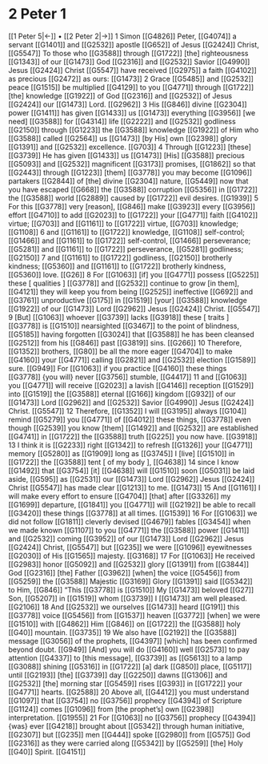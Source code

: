 # 2 Peter 1
[[1 Peter 5|←]] • [[2 Peter 2|→]]
1 Simon [[G4826]] Peter, [[G4074]] a servant [[G1401]] and [[G2532]] apostle [[G652]] of Jesus [[G2424]] Christ, [[G5547]] To those who [[G3588]] through [[G1722]] [the] righteousness [[G1343]] of our [[G1473]] God [[G2316]] and [[G2532]] Savior [[G4990]] Jesus [[G2424]] Christ [[G5547]] have received [[G2975]] a faith [[G4102]] as precious [[G2472]] as ours: [[G1473]] 
2 Grace [[G5485]] and [[G2532]] peace [[G1515]] be multiplied [[G4129]] to you [[G4771]] through [[G1722]] [the] knowledge [[G1922]] of God [[G2316]] and [[G2532]] of Jesus [[G2424]] our [[G1473]] Lord. [[G2962]] 
3 His [[G846]] divine [[G2304]] power [[G1411]] has given [[G1433]] us [[G1473]] everything [[G3956]] [we need] [[G3588]] for [[G4314]] life [[G2222]] and [[G2532]] godliness [[G2150]] through [[G1223]] the [[G3588]] knowledge [[G1922]] of Him who [[G3588]] called [[G2564]] us [[G1473]] [by His] own [[G2398]] glory [[G1391]] and [[G2532]] excellence. [[G703]] 
4 Through [[G1223]] [these] [[G3739]] He has given [[G1433]] us [[G1473]] [His] [[G3588]] precious [[G5093]] and [[G2532]] magnificent [[G3173]] promises, [[G1862]] so that [[G2443]] through [[G1223]] [them] [[G3778]] you may become [[G1096]] partakers [[G2844]] of [the] divine [[G2304]] nature, [[G5449]] now that you have escaped [[G668]] the [[G3588]] corruption [[G5356]] in [[G1722]] the [[G3588]] world [[G2889]] caused by [[G1722]] evil desires. [[G1939]] 
5 For this [[G3778]] very [reason], [[G846]] make [[G3923]] every [[G3956]] effort [[G4710]] to add [[G2023]] to [[G1722]] your [[G4771]] faith [[G4102]] virtue; [[G703]] and [[G1161]] to [[G1722]] virtue, [[G703]] knowledge; [[G1108]] 
6 and [[G1161]] to [[G1722]] knowledge, [[G1108]] self-control; [[G1466]] and [[G1161]] to [[G1722]] self-control, [[G1466]] perseverance; [[G5281]] and [[G1161]] to [[G1722]] perseverance, [[G5281]] godliness; [[G2150]] 
7 and [[G1161]] to [[G1722]] godliness, [[G2150]] brotherly kindness; [[G5360]] and [[G1161]] to [[G1722]] brotherly kindness, [[G5360]] love. [[G26]] 
8 For [[G1063]] [if] you [[G4771]] possess [[G5225]] these [ qualities ] [[G3778]] and [[G2532]] continue to grow [in them], [[G4121]] they will keep you from being [[G2525]] ineffective [[G692]] and [[G3761]] unproductive [[G175]] in [[G1519]] [your] [[G3588]] knowledge [[G1922]] of our [[G1473]] Lord [[G2962]] Jesus [[G2424]] Christ. [[G5547]] 
9 [But] [[G1063]] whoever [[G3739]] lacks [[G3918]] these [ traits ] [[G3778]] is [[G1510]] nearsighted [[G3467]] to the point of blindness, [[G5185]] having forgotten [[G3024]] that [[G3588]] he has been cleansed [[G2512]] from his [[G846]] past [[G3819]] sins. [[G266]] 
10 Therefore, [[G1352]] brothers, [[G80]] be all the more eager [[G4704]] to make [[G4160]] your [[G4771]] calling [[G2821]] and [[G2532]] election [[G1589]] sure. [[G949]] For [[G1063]] if you practice [[G4160]] these things [[G3778]] {you will} never [[G3756]] stumble, [[G4417]] 
11 and [[G1063]] you [[G4771]] will receive [[G2023]] a lavish [[G4146]] reception [[G1529]] into [[G1519]] the [[G3588]] eternal [[G166]] kingdom [[G932]] of our [[G1473]] Lord [[G2962]] and [[G2532]] Savior [[G4990]] Jesus [[G2424]] Christ. [[G5547]] 
12 Therefore, [[G1352]] I will [[G3195]] always [[G104]] remind [[G5279]] you [[G4771]] of [[G4012]] these things, [[G3778]] even though [[G2539]] you know [them] [[G1492]] and [[G2532]] are established [[G4741]] in [[G1722]] the [[G3588]] truth [[G225]] you now have. [[G3918]] 
13 I think it is [[G2233]] right [[G1342]] to refresh [[G1326]] your [[G4771]] memory [[G5280]] as [[G1909]] long as [[G3745]] I [live] [[G1510]] in [[G1722]] the [[G3588]] tent [ of my body ], [[G4638]] 
14 since I know [[G1492]] that [[G3754]] [it] [[G4638]] will [[G1510]] soon [[G5031]] be laid aside, [[G595]] as [[G2531]] our [[G1473]] Lord [[G2962]] Jesus [[G2424]] Christ [[G5547]] has made clear [[G1213]] to me. [[G1473]] 
15 And [[G1161]] I will make every effort to ensure [[G4704]] [that] after [[G3326]] my [[G1699]] departure, [[G1841]] you [[G4771]] will [[G2192]] be able to recall [[G3420]] these things [[G3778]] at all times. [[G1539]] 
16 For [[G1063]] we did not follow [[G1811]] cleverly devised [[G4679]] fables [[G3454]] when we made known [[G1107]] to you [[G4771]] the [[G3588]] power [[G1411]] and [[G2532]] coming [[G3952]] of our [[G1473]] Lord [[G2962]] Jesus [[G2424]] Christ, [[G5547]] but [[G235]] we were [[G1096]] eyewitnesses [[G2030]] of His [[G1565]] majesty. [[G3168]] 
17 For [[G1063]] He received [[G2983]] honor [[G5092]] and [[G2532]] glory [[G1391]] from [[G3844]] God [[G2316]] [the] Father [[G3962]] [when] the voice [[G5456]] from [[G5259]] the [[G3588]] Majestic [[G3169]] Glory [[G1391]] said [[G5342]] to Him, [[G846]] “This [[G3778]] is [[G1510]] My [[G1473]] beloved [[G27]] Son, [[G5207]] in [[G1519]] whom [[G3739]] I [[G1473]] am well pleased. [[G2106]] 
18 And [[G2532]] we ourselves [[G1473]] heard [[G191]] this [[G3778]] voice [[G5456]] from [[G1537]] heaven [[G3772]] [when] we were [[G1510]] with [[G4862]] Him [[G846]] on [[G1722]] the [[G3588]] holy [[G40]] mountain. [[G3735]] 
19 We also have [[G2192]] the [[G3588]] message [[G3056]] of the prophets, [[G4397]] [which] has been confirmed beyond doubt. [[G949]] [And] you will do [[G4160]] well [[G2573]] to pay attention [[G4337]] to [this message], [[G3739]] as [[G5613]] to a lamp [[G3088]] shining [[G5316]] in [[G1722]] [a] dark [[G850]] place, [[G5117]] until [[G2193]] [the] [[G3739]] day [[G2250]] dawns [[G1306]] and [[G2532]] [the] morning star [[G5459]] rises [[G393]] in [[G1722]] your [[G4771]] hearts. [[G2588]] 
20 Above all, [[G4412]] you must understand [[G1097]] that [[G3754]] no [[G3756]] prophecy [[G4394]] of Scripture [[G1124]] comes [[G1096]] from [the prophet’s] own [[G2398]] interpretation. [[G1955]] 
21 For [[G1063]] no [[G3756]] prophecy [[G4394]] {was} ever [[G4218]] brought about [[G5342]] through human initiative, [[G2307]] but [[G235]] men [[G444]] spoke [[G2980]] from [[G575]] God [[G2316]] as they were carried along [[G5342]] by [[G5259]] [the] Holy [[G40]] Spirit. [[G4151]] 
